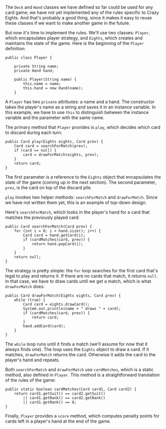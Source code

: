 The `Deck` and `Hand` classes we have defined so far could be used for any card game; we have not yet implemented any of the rules specific to Crazy Eights. And that's probably a good thing, since it makes it easy to reuse these classes if we want to make another game in the future.


But now it's time to implement the rules. We'll use two classes: `Player`, which encapsulates player strategy, and `Eights`, which creates and maintains the state of the game. Here is the beginning of the `Player` definition:


```code
public class Player {

    private String name;
    private Hand hand;

    public Player(String name) {
        this.name = name;
        this.hand = new Hand(name);
    }
```

A `Player` has two `private` attributes: a name and a hand. The constructor takes the player's name as a string and saves it in an instance variable. In this example, we have to use `this` to distinguish between the instance variable and the parameter with the same name.

The primary method that `Player` provides is `play`, which decides which card to discard during each turn:

```code
public Card play(Eights eights, Card prev) {
    Card card = searchForMatch(prev);
    if (card == null) {
        card = drawForMatch(eights, prev);
    }
    return card;
}
```

The first parameter is a reference to the `Eights` object that encapsulates the state of the game (coming up in the next section). The second parameter, `prev`, is the card on top of the discard pile.

`play` invokes two helper methods: `searchForMatch` and `drawForMatch`. Since we have not written them yet, this is an example of top-down design.

Here's `searchForMatch`, which looks in the player's hand for a card that matches the previously played card:

```code
public Card searchForMatch(Card prev) {
    for (int i = 0; i < hand.size(); i++) {
        Card card = hand.getCard(i);
        if (cardMatches(card, prev)) {
            return hand.popCard(i);
        }
    }
    return null;
}
```

The strategy is pretty simple: the `for` loop searches for the first card that's legal to play and returns it. If there are no cards that match, it returns `null`. In that case, we have to draw cards until we get a match, which is what `drawForMatch` does:

```code
public Card drawForMatch(Eights eights, Card prev) {
    while (true) {
        Card card = eights.drawCard();
        System.out.println(name + " draws " + card);
        if (cardMatches(card, prev)) {
            return card;
        }
        hand.addCard(card);
    }
}
```

The `while` loop runs until it finds a match (we'll assume for now that it always finds one). The loop uses the `Eights` object to draw a card. If it matches, `drawForMatch` returns the card. Otherwise it adds the card to the player's hand and repeats.

Both `searchForMatch` and `drawForMatch` use `cardMatches`, which is a static method, also defined in `Player`. This method is a straightforward translation of the rules of the game:

```code
public static boolean cardMatches(Card card1, Card card2) {
    return card1.getSuit() == card2.getSuit()
        || card1.getRank() == card2.getRank()
        || card1.getRank() == 8;
}
```

Finally, `Player` provides a `score` method, which computes penalty points for cards left in a player's hand at the end of the game.